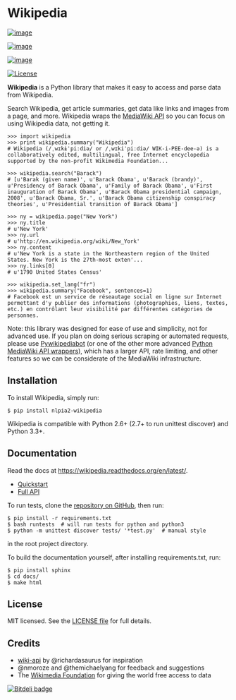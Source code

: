 # Wikipedia

[![image](https://travis-ci.org/goldsmith/Wikipedia.png?branch=master)](https://travis-ci.org/goldsmith/Wikipedia)

[![image](https://pypip.in/d/wikipedia/badge.png)](https://crate.io/packages/wikipedia)

[![image](https://pypip.in/v/wikipedia/badge.png)](https://crate.io/packages/wikipedia)

[![License](https://pypip.in/license/wikipedia/badge.png)](https://pypi.python.org/pypi/wikipedia/)

**Wikipedia** is a Python library that makes it easy to access and parse
data from Wikipedia.

Search Wikipedia, get article summaries, get data like links and images
from a page, and more. Wikipedia wraps the [MediaWiki
API](https://www.mediawiki.org/wiki/API) so you can focus on using
Wikipedia data, not getting it.

``` {.python}
>>> import wikipedia
>>> print wikipedia.summary("Wikipedia")
# Wikipedia (/ˌwɪkɨˈpiːdiə/ or /ˌwɪkiˈpiːdiə/ WIK-i-PEE-dee-ə) is a collaboratively edited, multilingual, free Internet encyclopedia supported by the non-profit Wikimedia Foundation...

>>> wikipedia.search("Barack")
# [u'Barak (given name)', u'Barack Obama', u'Barack (brandy)', u'Presidency of Barack Obama', u'Family of Barack Obama', u'First inauguration of Barack Obama', u'Barack Obama presidential campaign, 2008', u'Barack Obama, Sr.', u'Barack Obama citizenship conspiracy theories', u'Presidential transition of Barack Obama']

>>> ny = wikipedia.page("New York")
>>> ny.title
# u'New York'
>>> ny.url
# u'http://en.wikipedia.org/wiki/New_York'
>>> ny.content
# u'New York is a state in the Northeastern region of the United States. New York is the 27th-most exten'...
>>> ny.links[0]
# u'1790 United States Census'

>>> wikipedia.set_lang("fr")
>>> wikipedia.summary("Facebook", sentences=1)
# Facebook est un service de réseautage social en ligne sur Internet permettant d'y publier des informations (photographies, liens, textes, etc.) en contrôlant leur visibilité par différentes catégories de personnes.
```

Note: this library was designed for ease of use and simplicity, not for
advanced use. If you plan on doing serious scraping or automated
requests, please use
[Pywikipediabot](http://www.mediawiki.org/wiki/Manual:Pywikipediabot)
(or one of the other more advanced [Python MediaWiki API
wrappers](http://en.wikipedia.org/wiki/Wikipedia:Creating_a_bot#Python)),
which has a larger API, rate limiting, and other features so we can be
considerate of the MediaWiki infrastructure.

## Installation

To install Wikipedia, simply run:

    $ pip install nlpia2-wikipedia

Wikipedia is compatible with Python 2.6+ (2.7+ to run unittest discover)
and Python 3.3+.

## Documentation

Read the docs at <https://wikipedia.readthedocs.org/en/latest/>.

-   [Quickstart](https://wikipedia.readthedocs.org/en/latest/quickstart.html)
-   [Full API](https://wikipedia.readthedocs.org/en/latest/code.html)

To run tests, clone the [repository on
GitHub](https://github.com/goldsmith/Wikipedia), then run:

    $ pip install -r requirements.txt
    $ bash runtests  # will run tests for python and python3
    $ python -m unittest discover tests/ '*test.py'  # manual style

in the root project directory.

To build the documentation yourself, after installing requirements.txt,
run:

    $ pip install sphinx
    $ cd docs/
    $ make html

## License

MIT licensed. See the [LICENSE
file](https://github.com/goldsmith/Wikipedia/blob/master/LICENSE) for
full details.

## Credits

-   [wiki-api](https://github.com/richardasaurus/wiki-api) by
    \@richardasaurus for inspiration
-   \@nmoroze and \@themichaelyang for feedback and suggestions
-   The [Wikimedia Foundation](http://wikimediafoundation.org/wiki/Home)
    for giving the world free access to data

[![Bitdeli badge](https://d2weczhvl823v0.cloudfront.net/goldsmith/wikipedia/trend.png)](https://bitdeli.com/free)
